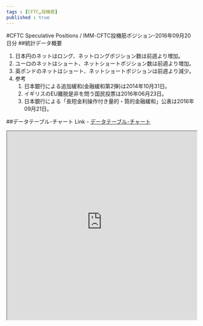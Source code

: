 ```yaml
--- 
tags : [CFTC,投機筋] 
published : true
---
```

#CFTC Speculative Positions / IMM･CFTC投機筋ポジション-2016年09月20日分
##統計データ概要
1. 日本円のネットはロング、ネットロングポジション数は前週より増加。
1. ユーロのネットはショート、ネットショートポジション数は前週より増加。
1. 英ポンドのネットはショート、ネットショートポジションは前週より減少。
1. 参考
	1. 日本銀行による追加緩和(金融緩和第2弾)は2014年10月31日。
	1. イギリスのEU離脱是非を問う国民投票は2016年06月23日。
	1. 日本銀行による「長短金利操作付き量的・質的金融緩和」公表は2016年09月21日。

##データテーブル･チャート
Link - [データテーブル･チャート](http://knowledgevault.saecanet.com/charts/am-consulting.co.jp-20160925020950.html)

<iframe src="http://knowledgevault.saecanet.com/charts/am-consulting.co.jp-20160925020950.html" width="100%" height="500px"></iframe>
